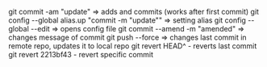git commit -am "update" => adds and commits (works after first commit)
git config --global alias.up "commit -m "update"" => setting alias
git config --global --edit => opens config file
git commit --amend -m "amended" => changes message of commit
git push --force => changes last commit in remote repo, updates it to local repo
git revert HEAD^ - reverts last commit
git revert 2213bf43 - revert specific commit